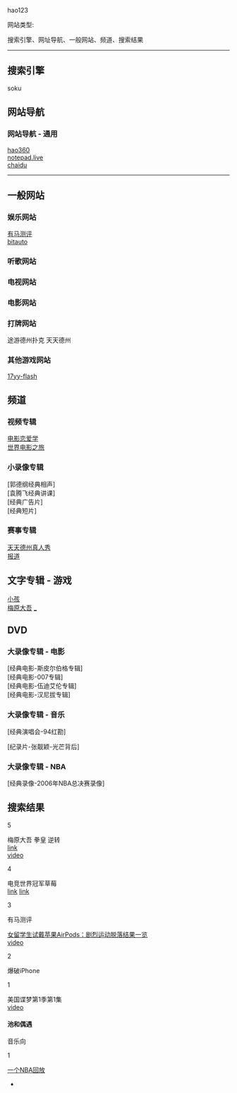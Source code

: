hao123

网站类型:

搜索引擎、网址导航、一般网站、频道、搜索结果

<hr>

## 搜索引擎

soku

## 网站导航

### 网站导航 - 通用

[hao360](https://hao.360.cn)<br />
[notepad.live](http://notepad.live/changsjpage2)<br />
[chaidu](https://www.chaidu.com/)

<hr>

## 一般网站

### 娱乐网站

[有马测评](http://v.qq.com/vplus/youmatiyu)<br />
[bitauto](http://beijing.bitauto.com/)

### 听歌网站

### 电视网站

### 电影网站

### 打牌网站

途游德州扑克
天天德州

### 其他游戏网站

[17yy-flash](http://www.17yy.com/)



## 频道

### 视频专辑

[电影恋爱学](#)<br />
[世界电影之旅](#)

### 小录像专辑

[郭德纲经典相声]<br />
[袁腾飞经典讲课]<br />
[经典广告片]<br />
[经典短片]<br />

### 赛事专辑

[天天德州真人秀](http://poker.appgame.com/poker2015)<br>
[报道](http://g.qq.com/zone/ttdz/art/53522.shtml)

## 文字专辑 - 游戏

[小孩](https://www.zhihu.com/question/21365459)<br>
[梅原大吾](https://www.zhihu.com/question/33038867) [_](https://www.zhihu.com/question/25560381/answer/31157584)

## DVD

### 大录像专辑 - 电影

[经典电影-斯皮尔伯格专辑]<br />
[经典电影-007专辑]<br />
[经典电影-伍迪艾伦专辑]<br />
[经典电影-汉尼拔专辑]<br />

### 大录像专辑 - 音乐

[经典演唱会-94红勘]<br />

[纪录片-张靓颖-光芒背后]<br />

### 大录像专辑 - NBA

[经典录像-2006年NBA总决赛录像]<br />




## 搜索结果

5

梅原大吾 拳皇 逆转<br>
[link](https://www.zhihu.com/question/25560381/answer/31157584)<br>
[video](http://v.youku.com/v_show/id_XNDI2NzIyMjc2.html)


4

电竞世界冠军草莓<br>
[link](http://lol.duowan.com/1601/317152226770.html)
[link](http://lol.tgbus.com/news/bgzt/301148.shtml)

3

有马测评

[女留学生试戴苹果AirPods：剧烈运动脱落结果一览](http://www.cnbeta.com/articles/576833.htm)<br>
[video](https://v.qq.com/x/page/d036561reqq.html)


2

爆破iPhone

1

美国谍梦第1季第1集<br>
[video](http://www.le.com/ptv/vplay/20564202.html)

#### 池和偶遇

音乐向

1

[一个NBA回放](http://sports.qq.com/a/20170124/015817.htm)


-
